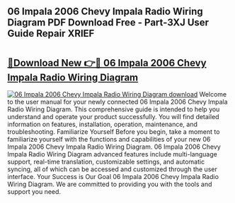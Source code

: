 ## 06 Impala 2006 Chevy Impala Radio Wiring Diagram PDF Download Free - Part-3XJ User Guide Repair XRIEF

# <h2><a href="http://dfm4h7l.blite.top/?on=06+Impala+2006+Chevy+Impala+Radio+Wiring+Diagram">🔗Download New 👉🔴 06 Impala 2006 Chevy Impala Radio Wiring Diagram</a></h2>

[![06 Impala 2006 Chevy Impala Radio Wiring Diagram download](https://i.imgur.com/lujVjoI.png)](http://dfm4h7l.blite.top/?on=06+Impala+2006+Chevy+Impala+Radio+Wiring+Diagram)
Welcome to the user manual for your newly connected 06 Impala 2006 Chevy Impala Radio Wiring Diagram. This comprehensive guide is intended to help you understand and operate your product successfully. You will find detailed information on features, installation, operation, maintenance, and troubleshooting. Familiarize Yourself Before you begin, take a moment to familiarize yourself with the functions and capabilities of your new 06 Impala 2006 Chevy Impala Radio Wiring Diagram. 06 Impala 2006 Chevy Impala Radio Wiring Diagram advanced features include multi-language support, real-time translation, customizable settings, and automatic syncing, all of which can be accessed and customized through the user interface. Your Success is Our Goal 06 Impala 2006 Chevy Impala Radio Wiring Diagram. We are committed to providing you with the tools and support you need.
